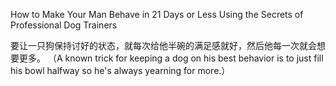 
How to Make Your Man Behave in 21 Days or Less Using the Secrets of Professional Dog Trainers


要让一只狗保持讨好的状态，就每次给他半碗的满足感就好，然后他每一次就会想要更多。
（A known trick for keeping a dog on his best behavior is to just fill his bowl halfway so he's always yearning for more.）

